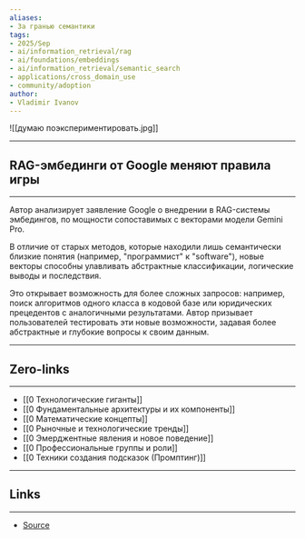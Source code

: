 ```yaml
---
aliases: 
- За гранью семантики
tags:
- 2025/Sep
- ai/information_retrieval/rag
- ai/foundations/embeddings
- ai/information_retrieval/semantic_search
- applications/cross_domain_use
- community/adoption
author:
- Vladimir Ivanov
---
```

![[думаю поэкспериментировать.jpg]]

-----
##  RAG-эмбединги от Google меняют правила игры 
-----
Автор анализирует заявление Google о внедрении в RAG-системы эмбедингов, по мощности сопоставимых с векторами модели Gemini Pro. 

В отличие от старых методов, которые находили лишь семантически близкие понятия (например, "программист" к "software"), новые векторы способны улавливать абстрактные классификации, логические выводы и последствия. 

Это открывает возможность для более сложных запросов: например, поиск алгоритмов одного класса в кодовой базе или юридических прецедентов с аналогичными результатами. Автор призывает пользователей тестировать эти новые возможности, задавая более абстрактные и глубокие вопросы к своим данным.

---
## Zero-links
---
- [[0 Технологические гиганты]]
- [[0 Фундаментальные архитектуры и их компоненты]]
- [[0 Математические концепты]]
- [[0 Рыночные и технологические тренды]]
- [[0 Эмерджентные явления и новое поведение]]
- [[0 Профессиональные группы и роли]]
- [[0 Техники создания подсказок (Промптинг)]]

---
## Links
---
- [Source](https://t.me/turboproject/2047)